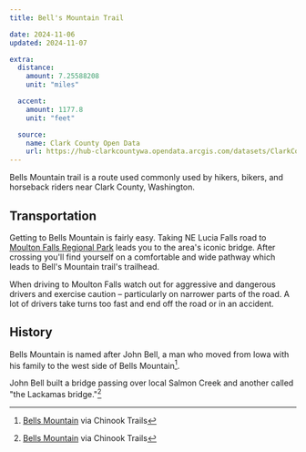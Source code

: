 ```yaml
---
title: Bell's Mountain Trail

date: 2024-11-06
updated: 2024-11-07

extra:
  distance:
    amount: 7.25588208
    unit: "miles"

  accent:
    amount: 1177.8
    unit: "feet"

  source:
    name: Clark County Open Data
    url: https://hub-clarkcountywa.opendata.arcgis.com/datasets/ClarkCountyWa::trail/about
---
```


Bells Mountain trail is a route used commonly used by hikers, bikers, and horseback riders near Clark County, Washington.

## Transportation

Getting to Bells Mountain is fairly easy. Taking NE Lucia Falls road to [Moulton Falls Regional Park](https://clark.wa.gov/public-works/moulton-falls-regional-park) leads you to the area's iconic bridge. After crossing you'll find yourself on a comfortable and wide pathway which leads to Bell's Mountain trail's trailhead.

When driving to Moulton Falls watch out for aggressive and dangerous drivers and exercise caution &ndash; particularly on narrower parts of the road. A lot of drivers take turns too fast and end off the road or in an accident.

## History

Bells Mountain is named after John Bell, a man who moved from Iowa with his family to the west side of Bells Mountain[^1].

John Bell built a bridge passing over local Salmon Creek and another called "the Lackamas bridge."[^1]

[^1]: [Bells Mountain](https://www.chinooktrails.org/historical_documents/bells_mountain/Bells_Mountain_1871_map.pdf) via Chinook Trails
